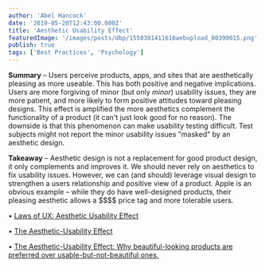 ```yaml
---
author: 'Abel Hancock'
date: '2019-05-20T12:43:00.000Z'
title: 'Aesthetic Usability Effect'
featuredImage: '/images/posts/dbp/1558381411616webupload_00390015.png'
publish: true
tags: ['Best Practices', 'Psychology']
---
```


**Summary** – Users perceive products, apps, and sites that are aesthetically pleasing as more useable. This has both positive and negative implications. Users are more forgiving of minor (but only _minor_) usability issues, they are more patient, and more likely to form positive attitudes toward pleasing designs. This effect is amplified the more aesthetics complement the functionality of a product (it can't just look good for no reason). The downside is that this phenomenon can make usability testing difficult. Test subjects might not report the minor usability issues "masked" by an aesthetic design.

**Takeaway** – Aesthetic design is not a replacement for good product design, it only complements and improves it. We should never rely on aesthetics to fix usability issues. However, we can (and should) leverage visual design to strengthen a users relationship and positive view of a product. Apple is an obvious example – while they do have well-designed products, their pleasing aesthetic allows a \$\$\$\$ price tag and more tolerable users.

• [Laws of UX: Aesthetic Usability Effect](https://lawsofux.com/aesthetic-usability-effect.html)

• [The Aesthetic-Usability Effect](https://www.nngroup.com/articles/aesthetic-usability-effect/)

• [The Aesthetic-Usability Effect: Why beautiful-looking products are preferred over usable-but-not-beautiful ones.](https://medium.com/coffee-and-junk/design-psychology-aesthetic-usability-effect-494ed0f22571)
